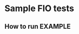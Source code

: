 # Sample FIO tests

## How to run EXAMPLE
```podman run --privileged -v /tmp:/data quay.io/rhn_support_cback/telco_fio_tests:latest /jobs/telco_tests.fio

